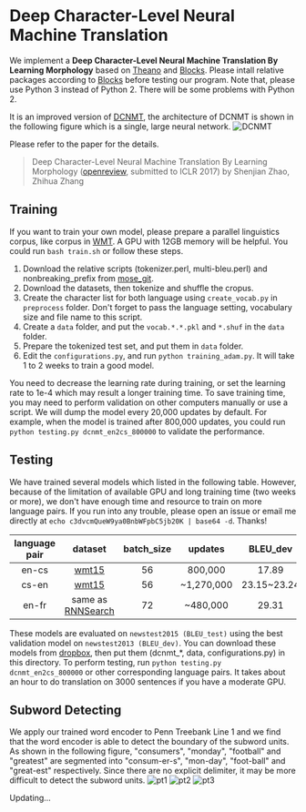 Deep Character-Level Neural Machine Translation
============
We implement a **Deep Character-Level Neural Machine Translation By Learning Morphology** based on [Theano](https://github.com/Theano/Theano) and [Blocks](https://github.com/mila-udem/blocks). Please intall relative packages according to [Blocks](http://blocks.readthedocs.io/en/latest/setup.html) before testing our program. Note that, please use Python 3 instead of Python 2. There will be some problems with Python 2. 

It is an improved version of [DCNMT](https://github.com/swordyork/dcnmt/tree/old-version), the architecture of DCNMT is shown in the following figure which is a single, large neural network. 
![DCNMT](/figures/dcnmt.png?raw=true "The architecture of DCNMT")

Please refer to the paper for the details.
> Deep Character-Level Neural Machine Translation By Learning Morphology ([openreview](https://openreview.net/forum?id=rJq_YBqxx), submitted to ICLR 2017)
> by Shenjian Zhao, Zhihua Zhang


Training
-----------------------
If you want to train your own model, please prepare a parallel linguistics corpus, like corpus in [WMT](http://www.statmt.org/wmt15/translation-task.html). A GPU with 12GB memory will be helpful. You could run `bash train.sh` or follow these steps.
 1. Download the relative scripts (tokenizer.perl, multi-bleu.perl) and nonbreaking_prefix from [mose_git](https://github.com/moses-smt/mosesdecoder/tree/master/scripts).
 2. Download the datasets, then tokenize and shuffle the cropus.
 3. Create the character list for both language using `create_vocab.py` in `preprocess` folder. Don't forget to pass the language setting, vocabulary size and file name to this script.
 4. Create a `data` folder, and put the `vocab.*.*.pkl` and `*.shuf` in the `data` folder.
 5. Prepare the tokenized test set, and put them in `data` folder.
 6. Edit the `configurations.py`, and run `python training_adam.py`. It will take 1 to 2 weeks to train a good model.

You need to decrease the learning rate during training, or set the learning rate to 1e-4 which may result a longer training time. To save training time, you may need to perform validation on other computers manually or use a script. We will dump the model every 20,000 updates by default. For example, when the model is trained after 800,000 updates, you could run `python testing.py dcnmt_en2cs_800000` to validate the performance.


Testing
-----------------------
We have trained several models which listed in the following table. However, because of the limitation of available GPU and long training time (two weeks or more), we don't have enough time and resource to train on more language pairs. If you run into any trouble, please open an issue or email me directly at `echo c3dvcmQueW9ya0BnbWFpbC5jb20K | base64 -d`. Thanks!

| language pair | dataset | batch_size | updates | BLEU_dev | BLEU_test |
|:--------:|:--------:|:--------:|:--------:|:--------:|:--------:|
| en-cs | [wmt15](http://www.statmt.org/wmt15/translation-task.html) | 56 | 800,000 | 17.89 | 16.96 |
| cs-en | [wmt15](http://www.statmt.org/wmt15/translation-task.html) | 56 | ~1,270,000 | 23.15~23.24 | 22.33~22.48 |
| en-fr | same as [RNNSearch](https://arxiv.org/abs/1409.0473) | 72 | ~480,000 | 29.31 | 30.56 |

These models are evaluated on `newstest2015 (BLEU_test)` using the best validation model on `newstest2013 (BLEU_dev)`. You can download these models from [dropbox](https://www.dropbox.com/sh/o34kd051rm2duvu/AAA5ReaXrr043EocIYZuwPJsa?dl=0), then put them (dcnmt_\*, data, configurations.py) in this directory. To perform testing, run `python testing.py dcnmt_en2cs_800000` or other corresponding language pairs. It takes about an hour to do translation on 3000 sentences if you have a moderate GPU.


Subword Detecting
-----------------------
We apply our trained word encoder to Penn Treebank Line 1 and we find that the word encoder is able to detect the boundary of the subword units. 
As shown in the following figure, "consumers", "monday", "football" and "greatest" are segmented into "consum-er-s", "mon-day", "foot-ball" and 
"great-est" respectively. Since there are no explicit delimiter, it may be more difficult to detect the subword units.
![pt1](/figures/pt1.png?raw=true "Penn Treebank Line 1")
![pt2](/figures/pt2.png?raw=true "Penn Treebank Line 1")
![pt3](/figures/pt3.png?raw=true "Penn Treebank Line 1")



Updating...
